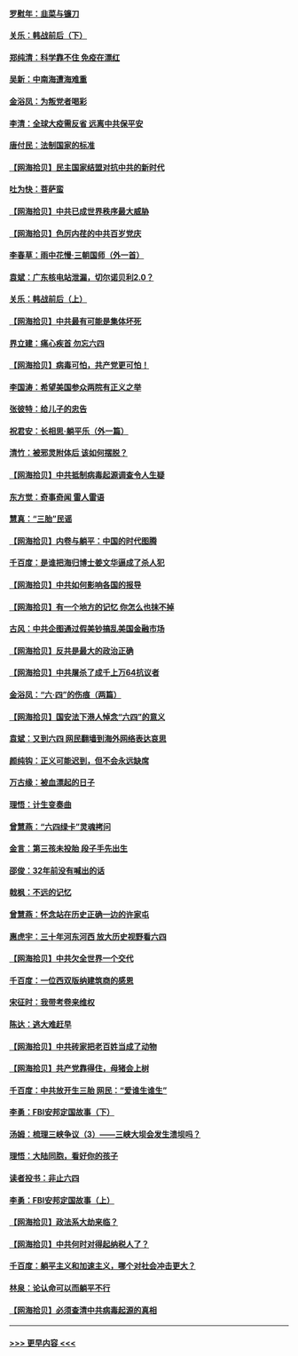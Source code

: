 #### [罗慰年：韭菜与镰刀](../pages/nsc993/n13034374.md?t=06202101) 
#### [关乐：韩战前后（下）](../pages/nsc993/n13034113.md?t=06202101) 
#### [郑纯清：科学靠不住 免疫在漂红](../pages/nsc993/n13034093.md?t=06202101) 
#### [吴新：中南海遭海难重](../pages/nsc993/n13034084.md?t=06202101) 
#### [金浴凤：为叛党者喝彩](../pages/nsc993/n13034058.md?t=06202101) 
#### [李清：全球大疫需反省 远离中共保平安](../pages/nsc993/n13033784.md?t=06202101) 
#### [唐付民：法制国家的标准](../pages/nsc993/n13032944.md?t=06202101) 
#### [【网海拾贝】民主国家结盟对抗中共的新时代](../pages/nsc993/n13031717.md?t=06202101) 
#### [吐为快：菩萨蛮](../pages/nsc993/n13030033.md?t=06202101) 
#### [【网海拾贝】中共已成世界秩序最大威胁](../pages/nsc993/n13028138.md?t=06202101) 
#### [【网海拾贝】色厉内荏的中共百岁党庆](../pages/nsc993/n13025582.md?t=06202101) 
#### [李春草：雨中花慢‧三朝国师（外一首）](../pages/nsc993/n13025567.md?t=06202101) 
#### [袁斌：广东核电站泄漏，切尔诺贝利2.0？](../pages/nsc993/n13025475.md?t=06202101) 
#### [关乐：韩战前后（上）](../pages/nsc993/n13025387.md?t=06202101) 
#### [【网海拾贝】中共最有可能是集体坏死](../pages/nsc993/n13023101.md?t=06202101) 
#### [界立建：痛心疾首 勿忘六四](../pages/nsc993/n13022339.md?t=06202101) 
#### [【网海拾贝】病毒可怕，共产党更可怕！](../pages/nsc993/n13020728.md?t=06202101) 
#### [李国涛：希望美国参众两院有正义之举](../pages/nsc993/n13020674.md?t=06202101) 
#### [张彼特：给儿子的忠告](../pages/nsc993/n13018934.md?t=06202101) 
#### [祝君安：长相思‧躺平乐（外一篇）](../pages/nsc993/n13018923.md?t=06202101) 
#### [清竹：被邪灵附体后 该如何摆脱？](../pages/nsc993/n13018877.md?t=06202101) 
#### [【网海拾贝】中共抵制病毒起源调查令人生疑](../pages/nsc993/n13017785.md?t=06202101) 
#### [东方觉：奇事奇闻 雷人雷语](../pages/nsc993/n13017577.md?t=06202101) 
#### [慧真：“三胎”民谣](../pages/nsc993/n13017394.md?t=06202101) 
#### [【网海拾贝】内卷与躺平：中国的时代图腾](../pages/nsc993/n13016128.md?t=06202101) 
#### [千百度：是谁把海归博士姜文华逼成了杀人犯](../pages/nsc993/n13015218.md?t=06202101) 
#### [【网海拾贝】中共如何影响各国的报导](../pages/nsc993/n13012599.md?t=06202101) 
#### [【网海拾贝】有一个地方的记忆 你怎么也抹不掉](../pages/nsc993/n13009802.md?t=06202101) 
#### [古风：中共企图通过假美钞搞乱美国金融市场](../pages/nsc993/n13009626.md?t=06202101) 
#### [【网海拾贝】反共是最大的政治正确](../pages/nsc993/n13007051.md?t=06202101) 
#### [【网海拾贝】中共屠杀了成千上万64抗议者](../pages/nsc993/n13002713.md?t=06202101) 
#### [金浴凤：“六·四”的伤痕（两篇）](../pages/nsc993/n13001719.md?t=06202101) 
#### [【网海拾贝】国安法下港人悼念“六四”的意义](../pages/nsc993/n13001039.md?t=06202101) 
#### [袁斌：又到六四 网民翻墙到海外网络表达哀思](../pages/nsc993/n13000995.md?t=06202101) 
#### [颜纯钩：正义可能迟到，但不会永远缺席](../pages/nsc993/n13000920.md?t=06202101) 
#### [万古缘：被血漂起的日子](../pages/nsc993/n13000914.md?t=06202101) 
#### [理悟：计生变奏曲](../pages/nsc993/n13000414.md?t=06202101) 
#### [曾慧燕：“六四绿卡”灵魂拷问](../pages/nsc993/n13000277.md?t=06202101) 
#### [金言：第三孩未投胎 段子手先出生](../pages/nsc993/n13000215.md?t=06202101) 
#### [邵俊：32年前没有喊出的话](../pages/nsc993/n13000181.md?t=06202101) 
#### [戟枫：不远的记忆](../pages/nsc993/n13000121.md?t=06202101) 
#### [曾慧燕：怀念站在历史正确一边的许家屯](../pages/nsc993/n13000073.md?t=06202101) 
#### [惠虎宇：三十年河东河西 放大历史视野看六四](../pages/nsc993/n13000018.md?t=06202101) 
#### [【网海拾贝】中共欠全世界一个交代](../pages/nsc993/n12998706.md?t=06202101) 
#### [千百度：一位西双版纳建筑商的感恩](../pages/nsc993/n12998487.md?t=06202101) 
#### [宋征时：我带考卷来维权](../pages/nsc993/n12994088.md?t=06202101) 
#### [陈达：逃大难赶早](../pages/nsc993/n12993569.md?t=06202101) 
#### [【网海拾贝】中共砖家把老百姓当成了动物](../pages/nsc993/n12993483.md?t=06202101) 
#### [【网海拾贝】共产党靠得住，母猪会上树](../pages/nsc993/n12990730.md?t=06202101) 
#### [千百度：中共放开生三胎 网民：“爱谁生谁生”](../pages/nsc993/n12990644.md?t=06202101) 
#### [李勇：FBI安邦定国故事（下）](../pages/nsc993/n12987854.md?t=06202101) 
#### [汤姆：梳理三峡争议（3）——三峡大坝会发生溃坝吗？](../pages/nsc993/n12989806.md?t=06202101) 
#### [理悟：大陆同胞，看好你的孩子](../pages/nsc993/n12989778.md?t=06202101) 
#### [读者投书：非止六四](../pages/nsc993/n12989673.md?t=06202101) 
#### [李勇：FBI安邦定国故事（上）](../pages/nsc993/n12987749.md?t=06202101) 
#### [【网海拾贝】政法系大劫来临？](../pages/nsc993/n12987596.md?t=06202101) 
#### [【网海拾贝】中共何时对得起纳税人了？](../pages/nsc993/n12985578.md?t=06202101) 
#### [千百度：躺平主义和加速主义，哪个对社会冲击更大？](../pages/nsc993/n12985512.md?t=06202101) 
#### [林泉：论认命可以而躺平不行](../pages/nsc993/n12985505.md?t=06202101) 
#### [【网海拾贝】必须查清中共病毒起源的真相](../pages/nsc993/n12984276.md?t=06202101) 

----
#### [ >>> 更早内容 <<< ](../indexes/nsc993-earlier.md)
